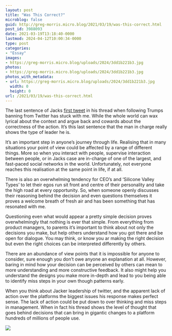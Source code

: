 ```yaml
---
layout: post
title: "Was This Correct?"
microblog: false
guid: http://greg-morris.micro.blog/2021/03/19/was-this-correct.html
post_id: 3988093
date: 2021-03-19T13:18:40-0000
lastmod: 2024-04-12T10:00:34-0000
type: post
categories:
- "Essay"
images:
- https://greg-morris.micro.blog/uploads/2024/3dd1b221b3.jpg
photos:
- https://greg-morris.micro.blog/uploads/2024/3dd1b221b3.jpg
photos_with_metadata:
- url: https://greg-morris.micro.blog/uploads/2024/3dd1b221b3.jpg
  width: 0
  height: 0
url: /2021/03/19/was-this-correct.html
---
```

<!--kg-card-begin: html-->
<p>The last sentence of Jacks <a href="https://twitter.com/jack/status/1349510769268850690?s=20">first tweet</a> in his thread when following Trumps banning from Twitter has stuck with me. While the whole world can wax lyrical about the context and argue back and cowards about the correctness of the action. It’s this last sentence that the man in charge really shows the type of leader he is.</p>



<p>It’s an important step in anyone’s journey through life. Realising that in many situations your point of view could be affected by a range of different things. More so when you interact with people, supervise interaction between people, or in Jacks case are in-charge of one of the largest, and fast-paced social networks in the world. Unfortunately, not everyone reaches this realisation at the same point in life, if at all.</p>



<p>There is also an overwhelming tendency for CEO’s and ‘Silicone Valley Types’ to let their egos run sit front and centre of their personality and take the high road at every opportunity. So, when someone openly discusses their reasoning behind the decision and even questions themselves it proves a welcome breath of fresh air and has been something that has resonated with me.</p>



<p>Questioning even what would appear a pretty simple decision proves overwhelmingly that nothing is ever that simple. From everything from product managers, to parents it’s important to think about not only the decisions you make, but help others understand how you got there and be open for dialogue. You may think, or know you ar making the right decision but even the right choices can be interpreted differently by others.</p>



<p>There are an abundance of view points that it is impossible for anyone to consider, sure enough you don’t owe anyone an explanation at all. However, baring in mind how your decision can be perceived by others can mean to more understanding and more constructive feedback. It also might help you understand the designs you make more in-depth and lead to you being able to identify miss steps in your own though patterns early.</p>



<p>When you think about Jacker leadership of twitter, and the apparent lack of action over the platforms the biggest issues his response makes perfect sense. The lack of action could be put down to over thinking and miss steps in management. When in fact his thread shows the level of thought that goes behind decisions that can bring in gigantic changes to a platform hundreds of millions of people use.</p>


<img src="uploads/2024/3dd1b221b3.jpg" /><!--kg-card-end: html-->

